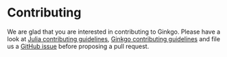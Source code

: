 # Contributing

We are glad that you are interested in contributing to Ginkgo. Please have a
look at [Julia contributing guidelines](https://github.com/JuliaLang/julia/blob/master/CONTRIBUTING.md), [Ginkgo contributing guidelines](https://github.com/ginkgo-project/ginkgo/blob/v1.7.0/CONTRIBUTING.md) and file us a [GitHub issue](https://github.com/youwuyou/Ginkgo.jl/issues/new) before proposing a pull request.


